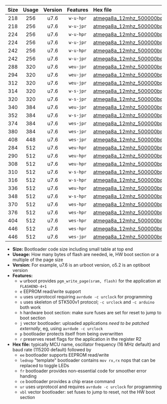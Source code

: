 |Size|Usage|Version|Features|Hex file|
|:-:|:-:|:-:|:-:|:--|
|218|256|u7.6|`w-u-hpr`|[atmega8a_12mhz_500000bps_ur.hex](https://raw.githubusercontent.com/stefanrueger/urboot/main//atmega8a_12mhz_500000bps_ur.hex)|
|218|256|u7.6|`w-u-jpr`|[atmega8a_12mhz_500000bps_ur_vbl.hex](https://raw.githubusercontent.com/stefanrueger/urboot/main//atmega8a_12mhz_500000bps_ur_vbl.hex)|
|224|256|u7.6|`w-u-hpr`|[atmega8a_12mhz_500000bps_lednop_ur.hex](https://raw.githubusercontent.com/stefanrueger/urboot/main//atmega8a_12mhz_500000bps_lednop_ur.hex)|
|224|256|u7.6|`w-u-jpr`|[atmega8a_12mhz_500000bps_lednop_ur_vbl.hex](https://raw.githubusercontent.com/stefanrueger/urboot/main//atmega8a_12mhz_500000bps_lednop_ur_vbl.hex)|
|242|256|u7.6|`w-u-hpr`|[atmega8a_12mhz_500000bps_lednop_fr_ur.hex](https://raw.githubusercontent.com/stefanrueger/urboot/main//atmega8a_12mhz_500000bps_lednop_fr_ur.hex)|
|242|256|u7.6|`w-u-jpr`|[atmega8a_12mhz_500000bps_lednop_fr_ur_vbl.hex](https://raw.githubusercontent.com/stefanrueger/urboot/main//atmega8a_12mhz_500000bps_lednop_fr_ur_vbl.hex)|
|288|320|u7.6|`weu-jpr`|[atmega8a_12mhz_500000bps_ee_ur_vbl.hex](https://raw.githubusercontent.com/stefanrueger/urboot/main//atmega8a_12mhz_500000bps_ee_ur_vbl.hex)|
|294|320|u7.6|`weu-jpr`|[atmega8a_12mhz_500000bps_ee_lednop_ur_vbl.hex](https://raw.githubusercontent.com/stefanrueger/urboot/main//atmega8a_12mhz_500000bps_ee_lednop_ur_vbl.hex)|
|312|320|u7.6|`weu-jpr`|[atmega8a_12mhz_500000bps_ee_lednop_fr_ur_vbl.hex](https://raw.githubusercontent.com/stefanrueger/urboot/main//atmega8a_12mhz_500000bps_ee_lednop_fr_ur_vbl.hex)|
|314|320|u7.6|`w-s-jpr`|[atmega8a_12mhz_500000bps_vbl.hex](https://raw.githubusercontent.com/stefanrueger/urboot/main//atmega8a_12mhz_500000bps_vbl.hex)|
|320|320|u7.6|`w-s-jpr`|[atmega8a_12mhz_500000bps_lednop_vbl.hex](https://raw.githubusercontent.com/stefanrueger/urboot/main//atmega8a_12mhz_500000bps_lednop_vbl.hex)|
|340|384|u7.6|`weu-jpr`|[atmega8a_12mhz_500000bps_ee_lednop_fr_ce_ur_vbl.hex](https://raw.githubusercontent.com/stefanrueger/urboot/main//atmega8a_12mhz_500000bps_ee_lednop_fr_ce_ur_vbl.hex)|
|352|384|u7.6|`w-s-jpr`|[atmega8a_12mhz_500000bps_lednop_fr_vbl.hex](https://raw.githubusercontent.com/stefanrueger/urboot/main//atmega8a_12mhz_500000bps_lednop_fr_vbl.hex)|
|374|384|u7.6|`wes-jpr`|[atmega8a_12mhz_500000bps_ee_vbl.hex](https://raw.githubusercontent.com/stefanrueger/urboot/main//atmega8a_12mhz_500000bps_ee_vbl.hex)|
|380|384|u7.6|`wes-jpr`|[atmega8a_12mhz_500000bps_ee_lednop_vbl.hex](https://raw.githubusercontent.com/stefanrueger/urboot/main//atmega8a_12mhz_500000bps_ee_lednop_vbl.hex)|
|408|448|u7.6|`wes-jpr`|[atmega8a_12mhz_500000bps_ee_lednop_fr_vbl.hex](https://raw.githubusercontent.com/stefanrueger/urboot/main//atmega8a_12mhz_500000bps_ee_lednop_fr_vbl.hex)|
|284|512|u7.6|`weu-hpr`|[atmega8a_12mhz_500000bps_ee_ur.hex](https://raw.githubusercontent.com/stefanrueger/urboot/main//atmega8a_12mhz_500000bps_ee_ur.hex)|
|290|512|u7.6|`weu-hpr`|[atmega8a_12mhz_500000bps_ee_lednop_ur.hex](https://raw.githubusercontent.com/stefanrueger/urboot/main//atmega8a_12mhz_500000bps_ee_lednop_ur.hex)|
|308|512|u7.6|`weu-hpr`|[atmega8a_12mhz_500000bps_ee_lednop_fr_ur.hex](https://raw.githubusercontent.com/stefanrueger/urboot/main//atmega8a_12mhz_500000bps_ee_lednop_fr_ur.hex)|
|310|512|u7.6|`w-s-hpr`|[atmega8a_12mhz_500000bps.hex](https://raw.githubusercontent.com/stefanrueger/urboot/main//atmega8a_12mhz_500000bps.hex)|
|316|512|u7.6|`w-s-hpr`|[atmega8a_12mhz_500000bps_lednop.hex](https://raw.githubusercontent.com/stefanrueger/urboot/main//atmega8a_12mhz_500000bps_lednop.hex)|
|336|512|u7.6|`weu-hpr`|[atmega8a_12mhz_500000bps_ee_lednop_fr_ce_ur.hex](https://raw.githubusercontent.com/stefanrueger/urboot/main//atmega8a_12mhz_500000bps_ee_lednop_fr_ce_ur.hex)|
|348|512|u7.6|`w-s-hpr`|[atmega8a_12mhz_500000bps_lednop_fr.hex](https://raw.githubusercontent.com/stefanrueger/urboot/main//atmega8a_12mhz_500000bps_lednop_fr.hex)|
|370|512|u7.6|`wes-hpr`|[atmega8a_12mhz_500000bps_ee.hex](https://raw.githubusercontent.com/stefanrueger/urboot/main//atmega8a_12mhz_500000bps_ee.hex)|
|376|512|u7.6|`wes-hpr`|[atmega8a_12mhz_500000bps_ee_lednop.hex](https://raw.githubusercontent.com/stefanrueger/urboot/main//atmega8a_12mhz_500000bps_ee_lednop.hex)|
|404|512|u7.6|`wes-hpr`|[atmega8a_12mhz_500000bps_ee_lednop_fr.hex](https://raw.githubusercontent.com/stefanrueger/urboot/main//atmega8a_12mhz_500000bps_ee_lednop_fr.hex)|
|446|512|u7.6|`wes-hpr`|[atmega8a_12mhz_500000bps_ee_lednop_fr_ce.hex](https://raw.githubusercontent.com/stefanrueger/urboot/main//atmega8a_12mhz_500000bps_ee_lednop_fr_ce.hex)|
|446|512|u7.6|`wes-jpr`|[atmega8a_12mhz_500000bps_ee_lednop_fr_ce_vbl.hex](https://raw.githubusercontent.com/stefanrueger/urboot/main//atmega8a_12mhz_500000bps_ee_lednop_fr_ce_vbl.hex)|

- **Size:** Bootloader code size including small table at top end
- **Useage:** How many bytes of flash are needed, ie, HW boot section or a multiple of the page size
- **Version:** For example, u7.6 is an urboot version, o5.2 is an optiboot version
- **Features:**
  + `w` urboot provides `pgm_write_page(sram, flash)` for the application at `FLASHEND-4+1`
  + `e` EEPROM read/write support
  + `u` uses urprotocol requiring `avrdude -c urclock` for programming
  + `s` uses skeleton of STK500v1 protocol; `-c urclock` and `-c arduino` both work
  + `h` hardware boot section: make sure fuses are set for reset to jump to boot section
  + `j` vector bootloader: uploaded applications *need to be patched externally*, eg, using `avrdude -c urclock`
  + `p` bootloader protects itself from being overwritten
  + `r` preserves reset flags for the application in the register R2
- **Hex file:** typically MCU name, oscillator frequency (16 MHz default) and baud rate (115200 default) followed by
  + `ee` bootloader supports EEPROM read/write
  + `lednop` "template" bootloader contains `mov rx,rx` nops that can be replaced to toggle LEDs
  + `fr` bootloader provides non-essential code for smoother error handing
  + `ce` bootloader provides a chip erase command
  + `ur` uses urprotocol and requires `avrdude -c urclock` for programming
  + `vbl` vector bootloader: set fuses to jump to reset, not the HW boot section
